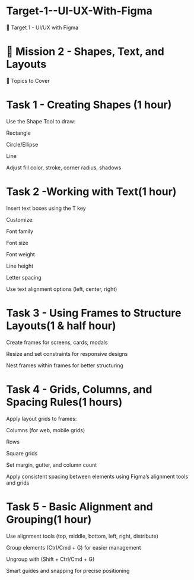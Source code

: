 # Target-1--UI-UX-With-Figma
📁 Target 1 - UI/UX with Figma

# 🎯 Mission 2 - Shapes, Text, and Layouts

📖 Topics to Cover


# Task 1 - Creating Shapes (1 hour)

Use the Shape Tool to draw:

Rectangle 

Circle/Ellipse 

Line 

Adjust fill color, stroke, corner radius, shadows


# Task 2 -Working with Text(1 hour)

Insert text boxes using the T key

Customize:

Font family

Font size

Font weight

Line height

Letter spacing

Use text alignment options (left, center, right)


# Task 3 - Using Frames to Structure Layouts(1 & half hour)

Create frames  for screens, cards, modals

Resize and set constraints for responsive designs

Nest frames within frames for better structuring


# Task 4 - Grids, Columns, and Spacing Rules(1 hours)

Apply layout grids to frames:

Columns (for web, mobile grids)

Rows

Square grids

Set margin, gutter, and column count

Apply consistent spacing between elements using Figma’s alignment tools and grids


# Task 5 - Basic Alignment and Grouping(1 hour)

Use alignment tools (top, middle, bottom, left, right, distribute)

Group elements (Ctrl/Cmd + G) for easier management

Ungroup with (Shift + Ctrl/Cmd + G)

Smart guides and snapping for precise positioning


